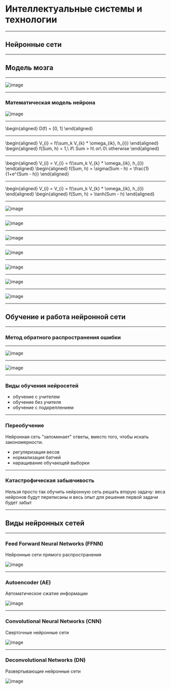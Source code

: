 <style type="text/css">
.reveal h1 {
  font-size: 2em;
}
</style>

# Интеллектуальные системы и технологии

---

## Нейронные сети

---

## Модель мозга

----

![image](https://intuit.ru/EDI/19_07_20_1/1595110787-29918/tutorial/641/objects/1/files/1-1.jpg)

----


### Математическая модель нейрона

![image](https://intuit.ru/EDI/19_07_20_1/1595110787-29918/tutorial/641/objects/1/files/1-2.jpg)

----


\begin{aligned}
D(f) = [0, 1]
\end{aligned}

----

\begin{aligned}
V_{i} = f(\sum_k V_{k} * \omega_{ik}, h_{i})
\end{aligned}
\begin{aligned}
f(Sum, h) = 1,\ if\ Sum > h\ or\ 0\ otherwise
\end{aligned}

----

\begin{aligned}
V_{i} = V_{i} = f(\sum_k V_{k} * \omega_{ik}, h_{i})
\end{aligned}
\begin{aligned}
f(Sum, h) = \sigma(Sum - h) = \frac{1}{1+e^{Sum - h}}
\end{aligned}

----

\begin{aligned}
V_{i} = V_{i} = f(\sum_k V_{k} * \omega_{ik}, h_{i})
\end{aligned}
\begin{aligned}
f(Sum, h) = \tanh(Sum - h)
\end{aligned}

----

![image](https://neurohive.io/wp-content/uploads/2018/07/funkcii-aktivacii-neironnoi-seti-570x257.png)

----

![image](https://neerc.ifmo.ru/wiki/images/thumb/6/63/Multi-layer-neural-net-scheme.png/500px-Multi-layer-neural-net-scheme.png)

----

![image](http://synset.com/ai/ru/nn/im/nets01.png)

----

![image](http://synset.com/ai/ru/nn/im/nets02.png)

----

![image](https://intuit.ru/EDI/19_07_20_1/1595110787-29918/tutorial/641/objects/2/files/2-1.jpg)

----

![image](https://intuit.ru/EDI/19_07_20_1/1595110787-29918/tutorial/641/objects/2/files/2-2.jpg)

----

![image](https://intuit.ru/EDI/19_07_20_1/1595110787-29918/tutorial/641/objects/2/files/2-3.jpg)

---

## Обучение и работа нейронной сети

----

### Метод обратного распространения ошибки

----

![image](https://neurohive.io/wp-content/uploads/2018/07/forward-propagation-570x570.png)

----

![image](https://neurohive.io/wp-content/uploads/2018/07/backpropagation-770x372.jpeg)

----

### Виды обучения нейросетей

- обучение с учителем
- обучение без учителя
- обучение с подкреплением

----

### Переобучение

Нейронная сеть "запоминает" ответы, вместо того, чтобы искать закономерности.

- регуляризация весов
- нормализация батчей
- наращивание обучающей выборки

---

### Катастрофическая забывчивость

Нельзя просто так обучить нейронную сеть решать вторую задачу:
веса нейронов будут переписаны и весь опыт для решения первой задачи будет забыт

---

## Виды нейронных сетей

----

### Feed Forward Neural Networks (FFNN)

Нейронные сети прямого распространения

![image](https://s3.tproger.ru/uploads/2016/09/1-3-300x88.png)

----

### Autoencoder (AE)

Автоматическое сжатие информации

![image](https://s3.tproger.ru/uploads/2016/09/7-1-222x300.png)

----

### Convolutional Neural Networks (CNN)

Сверточные нейронные сети

![image](https://s3.tproger.ru/uploads/2016/09/12-1-300x185.png)

----

### Deconvolutional Networks (DN)

Развертывающие нейронные сети

![image](https://s3.tproger.ru/uploads/2016/09/13-297x300.png)